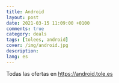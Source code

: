 ```yaml
---
title: Android
layout: post
date: 2021-03-15 11:09:00 +0100
comments: true
category: deals
tags: [tolees, android]
cover: /img/android.jpg
description:
lang: es
---
```


Todas las ofertas en <https://android.tole.es>
